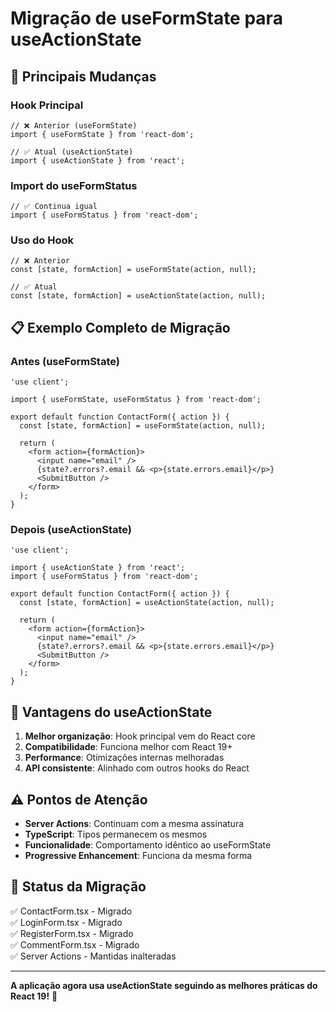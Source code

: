 # Migração de useFormState para useActionState

## 🔄 Principais Mudanças

### Hook Principal

```tsx
// ❌ Anterior (useFormState)
import { useFormState } from 'react-dom';

// ✅ Atual (useActionState)
import { useActionState } from 'react';
```

### Import do useFormStatus

```tsx
// ✅ Continua igual
import { useFormStatus } from 'react-dom';
```

### Uso do Hook

```tsx
// ❌ Anterior
const [state, formAction] = useFormState(action, null);

// ✅ Atual
const [state, formAction] = useActionState(action, null);
```

## 📋 Exemplo Completo de Migração

### Antes (useFormState)

```tsx
'use client';

import { useFormState, useFormStatus } from 'react-dom';

export default function ContactForm({ action }) {
  const [state, formAction] = useFormState(action, null);

  return (
    <form action={formAction}>
      <input name="email" />
      {state?.errors?.email && <p>{state.errors.email}</p>}
      <SubmitButton />
    </form>
  );
}
```

### Depois (useActionState)

```tsx
'use client';

import { useActionState } from 'react';
import { useFormStatus } from 'react-dom';

export default function ContactForm({ action }) {
  const [state, formAction] = useActionState(action, null);

  return (
    <form action={formAction}>
      <input name="email" />
      {state?.errors?.email && <p>{state.errors.email}</p>}
      <SubmitButton />
    </form>
  );
}
```

## 🎯 Vantagens do useActionState

1. **Melhor organização**: Hook principal vem do React core
2. **Compatibilidade**: Funciona melhor com React 19+
3. **Performance**: Otimizações internas melhoradas
4. **API consistente**: Alinhado com outros hooks do React

## ⚠️ Pontos de Atenção

- **Server Actions**: Continuam com a mesma assinatura
- **TypeScript**: Tipos permanecem os mesmos
- **Funcionalidade**: Comportamento idêntico ao useFormState
- **Progressive Enhancement**: Funciona da mesma forma

## 🚀 Status da Migração

✅ ContactForm.tsx - Migrado  
✅ LoginForm.tsx - Migrado  
✅ RegisterForm.tsx - Migrado  
✅ CommentForm.tsx - Migrado  
✅ Server Actions - Mantidas inalteradas

---

**A aplicação agora usa useActionState seguindo as melhores práticas do React 19!** 🎉

